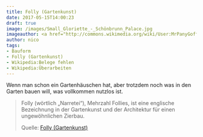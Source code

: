 ```yaml
---
title: Folly (Gartenkunst)
date: 2017-05-15T14:00:23
draft: true
image: /images/Small_Gloriette_-_Schönbrunn_Palace.jpg
imageauthor: <a href="http://commons.wikimedia.org/wiki/User:MrPanyGoff" title="User:MrPanyGoff">MrPanyGoff</a>
author: nico
tags: 
- Bauform
- Folly (Gartenkunst)
- Wikipedia:Belege fehlen
- Wikipedia:Überarbeiten
---
```


Wenn man schon ein Gartenhäuschen hat, aber trotzdem noch was in den Garten bauen will, was vollkommen nutzlos ist.

> Folly (wörtlich „Narretei“), Mehrzahl Follies, ist eine englische Bezeichnung
> in der Gartenkunst und der Architektur für einen ungewöhnlichen Zierbau.
>
> Quelle: [Folly (Gartenkunst)](https://de.wikipedia.org/wiki/Folly_(Gartenkunst))
